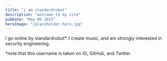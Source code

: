 ```yaml
---
title: "i am standardrobot"
description: "welcome to my site"
pubDate: "May 06 2023"
heroImage: "/placeholder-hero.jpg"
---
```


I go online by standardrobot*. I create music, and am strongly interested in security engineering. 





\*note that this username is taken on IG, GitHub, and Twitter. 
